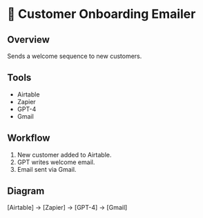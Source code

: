 # 🚀 Customer Onboarding Emailer

## Overview
Sends a welcome sequence to new customers.

## Tools
- Airtable
- Zapier
- GPT-4
- Gmail

## Workflow
1. New customer added to Airtable.
2. GPT writes welcome email.
3. Email sent via Gmail.

## Diagram
[Airtable] → [Zapier] → [GPT-4] → [Gmail]
